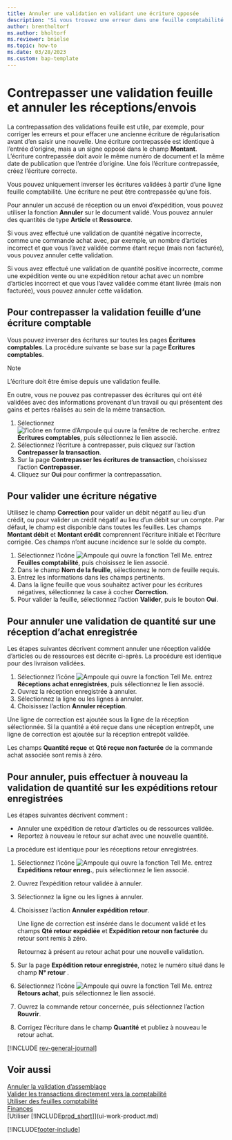 ```yaml
---
title: Annuler une validation en validant une écriture opposée
description: 'Si vous trouvez une erreur dans une feuille comptabilité validée, vous pouvez utiliser l’action de contrepassation de transaction pour annuler la validation avec une piste d’audit correcte.'
author: brentholtorf
ms.author: bholtorf
ms.reviewer: bnielse
ms.topic: how-to
ms.date: 03/28/2023
ms.custom: bap-template
---
```

# Contrepasser une validation feuille et annuler les réceptions/envois

La contrepassation des validations feuille est utile, par exemple, pour corriger les erreurs et pour effacer une ancienne écriture de régularisation avant d’en saisir une nouvelle. Une écriture contrepassée est identique à l’entrée d’origine, mais a un signe opposé dans le champ **Montant**. L’écriture contrepassée doit avoir le même numéro de document et la même date de publication que l’entrée d’origine. Une fois l’écriture contrepassée, créez l’écriture correcte.

Vous pouvez uniquement inverser les écritures validées à partir d’une ligne feuille comptabilité. Une écriture ne peut être contrepassée qu’une fois.

Pour annuler un accusé de réception ou un envoi d’expédition, vous pouvez utiliser la fonction **Annuler** sur le document validé. Vous pouvez annuler des quantités de type **Article** et **Ressource**.

Si vous avez effectué une validation de quantité négative incorrecte, comme une commande achat avec, par exemple, un nombre d’articles incorrect et que vous l’avez validée comme étant reçue (mais non facturée), vous pouvez annuler cette validation.

Si vous avez effectué une validation de quantité positive incorrecte, comme une expédition vente ou une expédition retour achat avec un nombre d’articles incorrect et que vous l’avez validée comme étant livrée (mais non facturée), vous pouvez annuler cette validation.

## Pour contrepasser la validation feuille d’une écriture comptable

Vous pouvez inverser des écritures sur toutes les pages **Écritures comptables**. La procédure suivante se base sur la page **Écritures comptables**.

> [!NOTE]
> L’écriture doit être émise depuis une validation feuille.
>
> En outre, vous ne pouvez pas contrepasser des écritures qui ont été validées avec des informations provenant d’un travail ou qui présentent des gains et pertes réalisés au sein de la même transaction.

1. Sélectionnez ![l’icône en forme d’Ampoule qui ouvre la fenêtre de recherche.](media/ui-search/search_small.png "Dites-moi ce que vous voulez faire") entrez **Écritures comptables**, puis sélectionnez le lien associé.
2. Sélectionnez l’écriture à contrepasser, puis cliquez sur l’action **Contrepasser la transaction**.
3. Sur la page **Contrepasser les écritures de transaction**, choisissez l’action **Contrepasser**.
4. Cliquez sur **Oui** pour confirmer la contrepassation.

## Pour valider une écriture négative  

Utilisez le champ **Correction** pour valider un débit négatif au lieu d’un crédit, ou pour valider un crédit négatif au lieu d’un débit sur un compte. Par défaut, le champ est disponible dans toutes les feuilles. Les champs **Montant débit** et **Montant crédit** comprennent l’écriture initiale et l’écriture corrigée. Ces champs n’ont aucune incidence sur le solde du compte.  

1. Sélectionnez l’icône ![Ampoule qui ouvre la fonction Tell Me.](media/ui-search/search_small.png "Dites-moi ce que vous voulez faire") entrez **Feuilles comptabilité**, puis choisissez le lien associé.  
2. Dans le champ **Nom de la feuille**, sélectionnez le nom de feuille requis.  
3. Entrez les informations dans les champs pertinents.  
4. Dans la ligne feuille que vous souhaitez activer pour les écritures négatives, sélectionnez la case à cocher **Correction**.  
5. Pour valider la feuille, sélectionnez l’action **Valider**, puis le bouton **Oui**.

## Pour annuler une validation de quantité sur une réception d’achat enregistrée  

Les étapes suivantes décrivent comment annuler une réception validée d’articles ou de ressources est décrite ci-après. La procédure est identique pour des livraison validées.

1. Sélectionnez l’icône ![Ampoule qui ouvre la fonction Tell Me.](media/ui-search/search_small.png "Dites-moi ce que vous voulez faire") entrez **Réceptions achat enregistrées**, puis sélectionnez le lien associé.  
2. Ouvrez la réception enregistrée à annuler.  
3. Sélectionnez la ligne ou les lignes à annuler.  
4. Choisissez l’action **Annuler réception**.

Une ligne de correction est ajoutée sous la ligne de la réception sélectionnée. Si la quantité a été reçue dans une réception entrepôt, une ligne de correction est ajoutée sur la réception entrepôt validée.  

Les champs **Quantité reçue** et **Qté reçue non facturée** de la commande achat associée sont remis à zéro.

## Pour annuler, puis effectuer à nouveau la validation de quantité sur les expéditions retour enregistrées

Les étapes suivantes décrivent comment :

* Annuler une expédition de retour d’articles ou de ressources validée.
* Reportez à nouveau le retour sur achat avec une nouvelle quantité.

La procédure est identique pour les réceptions retour enregistrées.

1. Sélectionnez l’icône ![Ampoule qui ouvre la fonction Tell Me.](media/ui-search/search_small.png "Dites-moi ce que vous voulez faire") entrez **Expéditions retour enreg.**, puis sélectionnez le lien associé.  
2. Ouvrez l’expédition retour validée à annuler.
3. Sélectionnez la ligne ou les lignes à annuler.  

4. Choisissez l’action **Annuler expédition retour**.  

    Une ligne de correction est insérée dans le document validé et les champs **Qté retour expédiée** et **Expédition retour non facturée** du retour sont remis à zéro.  

    Retournez à présent au retour achat pour une nouvelle validation.  

5. Sur la page **Expédition retour enregistrée**, notez le numéro situé dans le champ **N° retour** .  
6. Sélectionnez l’icône ![Ampoule qui ouvre la fonction Tell Me.](media/ui-search/search_small.png "Dites-moi ce que vous voulez faire") entrez **Retours achat**, puis sélectionnez le lien associé.  
7. Ouvrez la commande retour concernée, puis sélectionnez l’action **Rouvrir**.  
8. Corrigez l’écriture dans le champ **Quantité** et publiez à nouveau le retour achat.  

[!INCLUDE [rev-general-journal](includes/rev-general-journal.md)]

## Voir aussi

[Annuler la validation d’assemblage](assembly-how-to-undo-assembly-posting.md)  
[Valider les transactions directement vers la comptabilité](finance-how-post-transactions-directly.md)  
[Utiliser des feuilles comptabilité](ui-work-general-journals.md)  
[Finances](finance.md)  
[Utiliser [!INCLUDE[prod_short](includes/prod_short.md)]](ui-work-product.md)  

[!INCLUDE[footer-include](includes/footer-banner.md)]